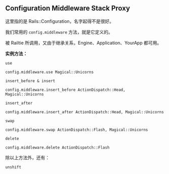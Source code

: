## Configuration Middleware Stack Proxy

这里指的是 Rails::Configuration，名字起得不是很好。

我们常用的 `config.middleware` 方法，就是它定义的。

被 Railtie 所调用，又由于继承关系，Engine、Application、YourApp 都可用。

**实例方法：**

`use`

```
config.middleware.use Magical::Unicorns
```

`insert_before & insert`

```
config.middleware.insert_before ActionDispatch::Head, Magical::Unicorns
```

`insert_after`

```
config.middleware.insert_after ActionDispatch::Head, Magical::Unicorns
```

`swap`

```
config.middleware.swap ActionDispatch::Flash, Magical::Unicorns
```

`delete`

```
config.middleware.delete ActionDispatch::Flash
```

除以上方法外，还有：

`unshift`
